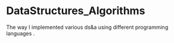# DataStructures_Algorithms

The way I implemented various ds&amp;a using different programming languages .
